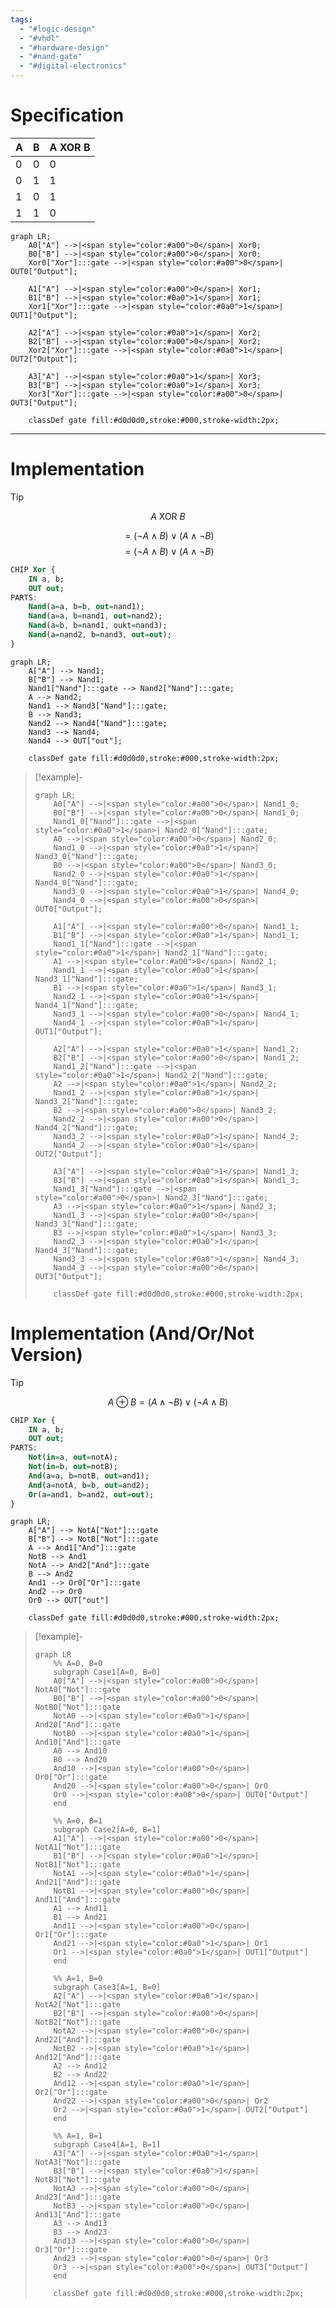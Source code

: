 ```yaml
---
tags:
  - "#logic-design"
  - "#vhdl"
  - "#hardware-design"
  - "#nand-gate"
  - "#digital-electronics"
---
```


# Specification

|A|B|A XOR B|
|---|---|---|
|0|0|0|
|0|1|1|
|1|0|1|
|1|1|0|

```mermaid
graph LR;
    A0["A"] -->|<span style="color:#a00">0</span>| Xor0;
    B0["B"] -->|<span style="color:#a00">0</span>| Xor0;
    Xor0["Xor"]:::gate -->|<span style="color:#a00">0</span>| OUT0["Output"];

    A1["A"] -->|<span style="color:#a00">0</span>| Xor1;
    B1["B"] -->|<span style="color:#0a0">1</span>| Xor1;
    Xor1["Xor"]:::gate -->|<span style="color:#0a0">1</span>| OUT1["Output"];

    A2["A"] -->|<span style="color:#0a0">1</span>| Xor2;
    B2["B"] -->|<span style="color:#a00">0</span>| Xor2;
    Xor2["Xor"]:::gate -->|<span style="color:#0a0">1</span>| OUT2["Output"];

    A3["A"] -->|<span style="color:#0a0">1</span>| Xor3;
    B3["B"] -->|<span style="color:#0a0">1</span>| Xor3;
    Xor3["Xor"]:::gate -->|<span style="color:#a00">0</span>| OUT3["Output"];

    classDef gate fill:#d0d0d0,stroke:#000,stroke-width:2px;
```

---
# Implementation

>[!tip]
> 
> $$A \text{ XOR } B $$
> 
> $$= (\neg A \land B)\lor(A \land \neg B)$$
> $$= (\neg A \land B)\lor(A \land \neg B)$$
>



```vhdl
CHIP Xor {
    IN a, b;
    OUT out;
PARTS:
    Nand(a=a, b=b, out=nand1);
    Nand(a=a, b=nand1, out=nand2);
    Nand(a=b, b=nand1, oukt=nand3);
    Nand(a=nand2, b=nand3, out=out);
}
```

```mermaid
graph LR;
    A["A"] --> Nand1;
    B["B"] --> Nand1;
    Nand1["Nand"]:::gate --> Nand2["Nand"]:::gate;
    A --> Nand2;
    Nand1 --> Nand3["Nand"]:::gate;
    B --> Nand3;
    Nand2 --> Nand4["Nand"]:::gate;
    Nand3 --> Nand4;
    Nand4 --> OUT["out"];
    
    classDef gate fill:#d0d0d0,stroke:#000,stroke-width:2px;
```

> [!example]-
> ```mermaid
> graph LR;
>     A0["A"] -->|<span style="color:#a00">0</span>| Nand1_0;
>     B0["B"] -->|<span style="color:#a00">0</span>| Nand1_0;
>     Nand1_0["Nand"]:::gate -->|<span style="color:#0a0">1</span>| Nand2_0["Nand"]:::gate;
>     A0 -->|<span style="color:#a00">0</span>| Nand2_0;
>     Nand1_0 -->|<span style="color:#0a0">1</span>| Nand3_0["Nand"]:::gate;
>     B0 -->|<span style="color:#a00">0</span>| Nand3_0;
>     Nand2_0 -->|<span style="color:#0a0">1</span>| Nand4_0["Nand"]:::gate;
>     Nand3_0 -->|<span style="color:#0a0">1</span>| Nand4_0;
>     Nand4_0 -->|<span style="color:#a00">0</span>| OUT0["Output"];
> 
>     A1["A"] -->|<span style="color:#a00">0</span>| Nand1_1;
>     B1["B"] -->|<span style="color:#0a0">1</span>| Nand1_1;
>     Nand1_1["Nand"]:::gate -->|<span style="color:#0a0">1</span>| Nand2_1["Nand"]:::gate;
>     A1 -->|<span style="color:#a00">0</span>| Nand2_1;
>     Nand1_1 -->|<span style="color:#0a0">1</span>| Nand3_1["Nand"]:::gate;
>     B1 -->|<span style="color:#0a0">1</span>| Nand3_1;
>     Nand2_1 -->|<span style="color:#0a0">1</span>| Nand4_1["Nand"]:::gate;
>     Nand3_1 -->|<span style="color:#a00">0</span>| Nand4_1;
>     Nand4_1 -->|<span style="color:#0a0">1</span>| OUT1["Output"];
> 
>     A2["A"] -->|<span style="color:#0a0">1</span>| Nand1_2;
>     B2["B"] -->|<span style="color:#a00">0</span>| Nand1_2;
>     Nand1_2["Nand"]:::gate -->|<span style="color:#0a0">1</span>| Nand2_2["Nand"]:::gate;
>     A2 -->|<span style="color:#0a0">1</span>| Nand2_2;
>     Nand1_2 -->|<span style="color:#0a0">1</span>| Nand3_2["Nand"]:::gate;
>     B2 -->|<span style="color:#a00">0</span>| Nand3_2;
>     Nand2_2 -->|<span style="color:#a00">0</span>| Nand4_2["Nand"]:::gate;
>     Nand3_2 -->|<span style="color:#0a0">1</span>| Nand4_2;
>     Nand4_2 -->|<span style="color:#0a0">1</span>| OUT2["Output"];
> 
>     A3["A"] -->|<span style="color:#0a0">1</span>| Nand1_3;
>     B3["B"] -->|<span style="color:#0a0">1</span>| Nand1_3;
>     Nand1_3["Nand"]:::gate -->|<span style="color:#a00">0</span>| Nand2_3["Nand"]:::gate;
>     A3 -->|<span style="color:#0a0">1</span>| Nand2_3;
>     Nand1_3 -->|<span style="color:#a00">0</span>| Nand3_3["Nand"]:::gate;
>     B3 -->|<span style="color:#0a0">1</span>| Nand3_3;
>     Nand2_3 -->|<span style="color:#0a0">1</span>| Nand4_3["Nand"]:::gate;
>     Nand3_3 -->|<span style="color:#0a0">1</span>| Nand4_3;
>     Nand4_3 -->|<span style="color:#a00">0</span>| OUT3["Output"];
> 
>     classDef gate fill:#d0d0d0,stroke:#000,stroke-width:2px;
> ```


# Implementation (And/Or/Not Version)

>[!tip]
>$$
>A \oplus B = (A \land \neg B) \lor (\neg A \land B)
>$$

```vhdl
CHIP Xor {
    IN a, b;
    OUT out;
PARTS:
    Not(in=a, out=notA);
    Not(in=b, out=notB);
    And(a=a, b=notB, out=and1);
    And(a=notA, b=b, out=and2);
    Or(a=and1, b=and2, out=out);
}
```

```mermaid
graph LR;
    A["A"] --> NotA["Not"]:::gate
    B["B"] --> NotB["Not"]:::gate
    A --> And1["And"]:::gate
    NotB --> And1
    NotA --> And2["And"]:::gate
    B --> And2
    And1 --> Or0["Or"]:::gate
    And2 --> Or0
    Or0 --> OUT["out"]
    
    classDef gate fill:#d0d0d0,stroke:#000,stroke-width:2px;
```

> [!example]-
> ```mermaid
> graph LR
>     %% A=0, B=0
>     subgraph Case1[A=0, B=0]
>     A0["A"] -->|<span style="color:#a00">0</span>| NotA0["Not"]:::gate
>     B0["B"] -->|<span style="color:#a00">0</span>| NotB0["Not"]:::gate
>     NotA0 -->|<span style="color:#0a0">1</span>| And20["And"]:::gate
>     NotB0 -->|<span style="color:#0a0">1</span>| And10["And"]:::gate
>     A0 --> And10
>     B0 --> And20
>     And10 -->|<span style="color:#a00">0</span>| Or0["Or"]:::gate
>     And20 -->|<span style="color:#a00">0</span>| Or0
>     Or0 -->|<span style="color:#a00">0</span>| OUT0["Output"]
>     end
> 
>     %% A=0, B=1
>     subgraph Case2[A=0, B=1]
>     A1["A"] -->|<span style="color:#a00">0</span>| NotA1["Not"]:::gate
>     B1["B"] -->|<span style="color:#0a0">1</span>| NotB1["Not"]:::gate
>     NotA1 -->|<span style="color:#0a0">1</span>| And21["And"]:::gate
>     NotB1 -->|<span style="color:#a00">0</span>| And11["And"]:::gate
>     A1 --> And11
>     B1 --> And21
>     And11 -->|<span style="color:#a00">0</span>| Or1["Or"]:::gate
>     And21 -->|<span style="color:#0a0">1</span>| Or1
>     Or1 -->|<span style="color:#0a0">1</span>| OUT1["Output"]
>     end
> 
>     %% A=1, B=0
>     subgraph Case3[A=1, B=0]
>     A2["A"] -->|<span style="color:#0a0">1</span>| NotA2["Not"]:::gate
>     B2["B"] -->|<span style="color:#a00">0</span>| NotB2["Not"]:::gate
>     NotA2 -->|<span style="color:#a00">0</span>| And22["And"]:::gate
>     NotB2 -->|<span style="color:#0a0">1</span>| And12["And"]:::gate
>     A2 --> And12
>     B2 --> And22
>     And12 -->|<span style="color:#0a0">1</span>| Or2["Or"]:::gate
>     And22 -->|<span style="color:#a00">0</span>| Or2
>     Or2 -->|<span style="color:#0a0">1</span>| OUT2["Output"]
>     end
> 
>     %% A=1, B=1
>     subgraph Case4[A=1, B=1]
>     A3["A"] -->|<span style="color:#0a0">1</span>| NotA3["Not"]:::gate
>     B3["B"] -->|<span style="color:#0a0">1</span>| NotB3["Not"]:::gate
>     NotA3 -->|<span style="color:#a00">0</span>| And23["And"]:::gate
>     NotB3 -->|<span style="color:#a00">0</span>| And13["And"]:::gate
>     A3 --> And13
>     B3 --> And23
>     And13 -->|<span style="color:#a00">0</span>| Or3["Or"]:::gate
>     And23 -->|<span style="color:#a00">0</span>| Or3
>     Or3 -->|<span style="color:#a00">0</span>| OUT3["Output"]
>     end
> 
>     classDef gate fill:#d0d0d0,stroke:#000,stroke-width:2px;
> ```